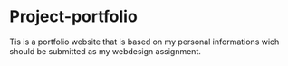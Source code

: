 # Project-portfolio
Tis is a portfolio website that is based on my personal informations wich should be submitted as my webdesign assignment.
